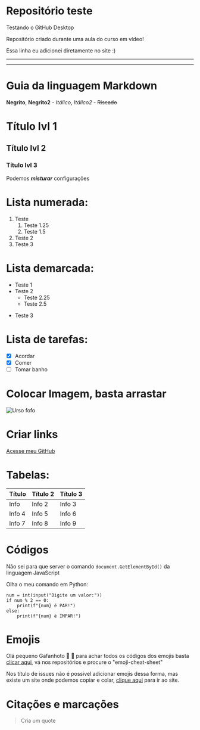 # Repositório teste
 Testando o GitHub Desktop

 Repositório criado durante uma aula do curso em vídeo!
 
 Essa linha eu adicionei diretamente no site :)
 
 *** 
 ---
 
 # Guia da linguagem Markdown
 
 **Negrito**, __Negrito2__ -
 *Itálico*, _Itálico2_ -
 ~~Riscado~~
 
 # Título lvl 1
 ## Título lvl 2
 ### Título lvl 3
 
 Podemos __*misturar*__ configurações
 
 # Lista numerada:
 1. Teste
    1. Teste 1.25
    1. Teste 1.5
 1. Teste 2
 1. Teste 3
 
 # Lista demarcada:
 * Teste 1
 * Teste 2
    * Teste 2.25
    * Teste 2.5
- Teste 3

# Lista de tarefas: 
- [x] Acordar
- [x] Comer
- [ ] Tomar banho

# Colocar Imagem, basta arrastar

![Urso fofo](https://user-images.githubusercontent.com/108547472/178031247-4d68eb1b-328c-4e75-bc6c-b3fbfb0f9d87.png)

# Criar links

[Acesse meu GitHub](https//github.com/SergiooJr)

# Tabelas:

Título | Título 2 | Título 3
---|---|---
Info | Info 2 | Info 3
Info 4 | Info 5 | Info 6
Info 7 | Info 8 | Info 9

# Códigos

Não sei para que server o comando `document.GetElementById()` da linguagem JavaScript

Olha o meu comando em Python:

```
num = int(input("Digite um valor:"))
if num % 2 == 0:
    print(f"{num} é PAR!")
else:
    print(f"{num} é ÍMPAR!")
```

# Emojis

Olá pequeno Gafanhoto 🖖 🤙 para achar todos os códigos dos emojis basta [clicar aqui](https://github.com/ikatyang), vá nos repositórios e procure o "emoji-cheat-sheet"

Nos título de issues não é possivel adicionar emojis dessa forma, mas existe um site onde podemos copiar e colar, [clique aqui](https://emojipedia.org) para ir ao site.

# Citações e marcações

> Cria um quote
